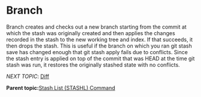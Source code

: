 # Branch

Branch creates and checks out a new branch starting from the commit at which the stash was originally created and then applies the changes recorded in the stash to the new working tree and index. If that succeeds, it then drops the stash. This is useful if the branch on which you ran git stash save has changed enough that git stash apply fails due to conflicts. Since the stash entry is applied on top of the commit that was HEAD at the time git stash was run, it restores the originally stashed state with no conflicts.

*NEXT TOPIC*: [Diff](r_diff.md)

**Parent topic:**[Stash List \(STASHL\) Command](r_stash_list.md)

